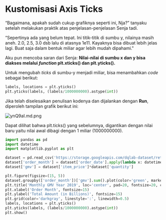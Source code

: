 # Kustomisasi Axis Ticks

“Bagaimana, apakah sudah cukup grafiknya seperti ini, Nja?” tanyaku setelah melakukan praktik atas penjelasan-penjelasan Senja tadi.

“Sepertinya ada yang belum tepat. Ini titik-titik di sumbu y, nilainya masih aneh. 2.0, 2.5, 3.0 dsb lalu di atasnya 1e11. Kayaknya bisa dibuat lebih jelas lagi. Buat saja dalam bentuk miliar agar lebih mudah dipahami."

 

Aku pun mencoba saran dari Senja: **Nilai-nilai di sumbu x dan y bisa diakses melalui _function_ plt.xticks() dan plt.yticks().**

Untuk mengubah _ticks_ di sumbu-y menjadi miliar, bisa menambahkan _code_ sebagai berikut:
```python
labels, locations = plt.yticks()
plt.yticks(labels, (labels/1000000000).astype(int))
```

Jika telah diselesaikan penulisan kodenya dan dijalankan dengan **Run**, diperoleh tampilan grafik berikut ini:

![ynQ9aI.md.png](https://iili.io/ynQ9aI.md.png)

Dapat dilihat bahwa plt.ticks() yang sebelumnya, digantikan dengan nilai baru yaitu nilai awal dibagi dengan 1 miliar (1000000000).

```python
import pandas as pd
import datetime
import matplotlib.pyplot as plt

dataset = pd.read_csv('https://storage.googleapis.com/dqlab-dataset/retail_raw_reduced.csv')
dataset['order_month'] = dataset['order_date'].apply(lambda x: datetime.datetime.strptime(x, "%Y-%m-%d").strftime('%Y-%m'))
dataset['gmv'] = dataset['item_price']*dataset['quantity']

plt.figure(figsize=(15, 5))
dataset.groupby(['order_month'])['gmv'].sum().plot(color='green', marker='o', linestyle='-.', linewidth=2)
plt.title('Monthly GMV Year 2019', loc='center', pad=20, fontsize=20, color='blue')
plt.xlabel('Order Month', fontsize=15)
plt.ylabel('Total Amount (in Billions)', fontsize=15)
plt.grid(color='darkgray', linestyle=':', linewidth=0.5)
labels, locations = plt.yticks()
plt.yticks(labels, (labels/1000000000).astype(int))
plt.show()
```
